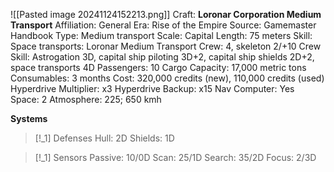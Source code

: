 ![[Pasted image 20241124152213.png]]
Craft: **Loronar Corporation Medium Transport**
Affiliation: General
Era: Rise of the Empire
Source: Gamemaster Handbook
Type: Medium transport
Scale: Capital
Length: 75 meters
Skill: Space transports: Loronar Medium Transport
Crew: 4, skeleton 2/+10
Crew Skill: Astrogation 3D, capital ship piloting
3D+2, capital ship shields 2D+2, space transports 4D
Passengers: 10
Cargo Capacity: 17,000 metric tons
Consumables: 3 months
Cost: 320,000 credits (new), 110,000 credits (used)
Hyperdrive Multiplier: x3
Hyperdrive Backup: x15
Nav Computer: Yes
Space: 2
Atmosphere: 225; 650 kmh

**Systems**
> [!_1] Defenses
> Hull: 2D
> Shields: 1D

> [!_1] Sensors
> Passive: 10/0D
> Scan: 25/1D
> Search: 35/2D
> Focus: 2/3D